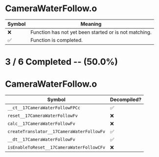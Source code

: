 # CameraWaterFollow.o
| Symbol | Meaning 
| ------------- | ------------- 
| :x: | Function has not yet been started or is not matching. 
| :white_check_mark: | Function is completed. 


# 3 / 6 Completed -- (50.0%)
# CameraWaterFollow.o
| Symbol | Decompiled? |
| ------------- | ------------- |
| `__ct__17CameraWaterFollowFPCc` | :white_check_mark: |
| `reset__17CameraWaterFollowFv` | :x: |
| `calc__17CameraWaterFollowFv` | :x: |
| `createTranslator__17CameraWaterFollowFv` | :white_check_mark: |
| `__dt__17CameraWaterFollowFv` | :white_check_mark: |
| `isEnableToReset__17CameraWaterFollowCFv` | :x: |
